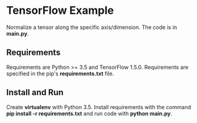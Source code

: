 TensorFlow Example
==================

Normalize a tensor along the specific axis/dimension. The code is in **main.py**.

Requirements 
------------
Requirements are Python >= 3.5 and TensorFlow 1.5.0. Requirements are specified in the pip's **requirements.txt** file. 

Install and Run
---------------
Create **virtualenv** with Python 3.5. Install requirements with the command **pip install -r requirements.txt** and run code with **python main.py**. 
